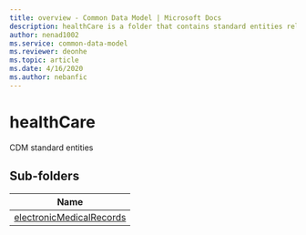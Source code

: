```yaml
---
title: overview - Common Data Model | Microsoft Docs
description: healthCare is a folder that contains standard entities related to the Common Data Model.
author: nenad1002
ms.service: common-data-model
ms.reviewer: deonhe
ms.topic: article
ms.date: 4/16/2020
ms.author: nebanfic
---
```


# healthCare

CDM standard entities  

## Sub-folders

|Name|
|---|
|[electronicMedicalRecords](electronicMedicalRecords/overview.md)|



